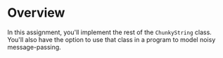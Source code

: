 # Overview

In this assignment, you'll implement the rest of the `ChunkyString` class. You'll also have the option to use that class in a program to model noisy message-passing.
